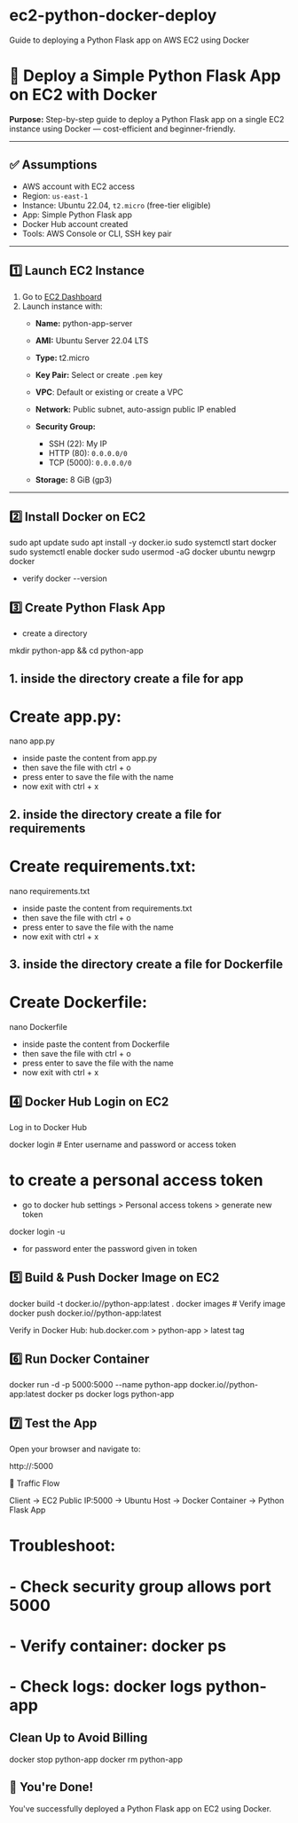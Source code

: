 # ec2-python-docker-deploy
Guide to deploying a Python Flask app on AWS EC2 using Docker

# 🚀 Deploy a Simple Python Flask App on EC2 with Docker


**Purpose:** Step-by-step guide to deploy a Python Flask app on a single EC2 instance using Docker — cost-efficient and beginner-friendly.

---

## ✅ Assumptions

- AWS account with EC2 access
- Region: `us-east-1`
- Instance: Ubuntu 22.04, `t2.micro` (free-tier eligible)
- App: Simple Python Flask app
- Docker Hub account created
- Tools: AWS Console or CLI, SSH key pair

---

## 1️⃣ Launch EC2 Instance

1. Go to [EC2 Dashboard](https://console.aws.amazon.com/ec2)
2. Launch instance with:
   - **Name:**  python-app-server
   - **AMI:** Ubuntu Server 22.04 LTS
   - **Type:**  t2.micro
   - **Key Pair:** Select or create `.pem` key

   - **VPC**: Default or existing or create a VPC
   
   - **Network:** Public subnet, auto-assign public IP enabled
   - **Security Group:**
     - SSH (22): My IP
     - HTTP (80): `0.0.0.0/0`
     - TCP (5000): `0.0.0.0/0`
       
   - **Storage:** 8 GiB (gp3)

---

## 2️⃣ Install Docker on EC2

sudo apt update
sudo apt install -y docker.io
sudo systemctl start docker
sudo systemctl enable docker
sudo usermod -aG docker ubuntu
newgrp docker

- verify
docker --version


## 3️⃣ Create Python Flask App

- create a directory
  
mkdir python-app && cd python-app

## 1. inside the directory create a file for app
# Create app.py:

  nano app.py

- inside paste the content from app.py
- then save the file with ctrl + o
- press enter to save the file with the name
- now exit with ctrl + x

## 2. inside the directory create a file for requirements
# Create requirements.txt:

  nano requirements.txt

- inside paste the content from requirements.txt
- then save the file with ctrl + o
- press enter to save the file with the name
- now exit with ctrl + x

## 3. inside the directory create a file for Dockerfile
# Create Dockerfile:

   nano Dockerfile

- inside paste the content from Dockerfile
- then save the file with ctrl + o
- press enter to save the file with the name
- now exit with ctrl + x


## 4️⃣ Docker Hub Login on EC2 
 
 Log in to Docker Hub 
 
docker login  # Enter username and password or access token

# to create a personal access token
- go to docker hub settings > Personal access tokens > generate new token 

docker login -u <your-username>

- for  password enter the password given in token

## 5️⃣ Build & Push Docker Image on EC2

docker build -t docker.io/<your-username>/python-app:latest .
docker images  # Verify image
docker push docker.io/<your-username>/python-app:latest

 Verify in Docker Hub: hub.docker.com > python-app > latest tag 


## 6️⃣ Run Docker Container

 docker run -d -p 5000:5000 --name python-app docker.io/<your-username>/python-app:latest
 docker ps
 docker logs python-app


## 7️⃣ Test the App

Open your browser and navigate to:

http://<EC2-PUBLIC-IP>:5000

🔁 Traffic Flow 

Client → EC2 Public IP:5000 → Ubuntu Host → Docker Container → Python Flask App




# Troubleshoot:
# - Check security group allows port 5000
# - Verify container: docker ps
# - Check logs: docker logs python-app

## Clean Up to Avoid Billing

docker stop python-app
docker rm python-app


## 🎉 You're Done!
You've successfully deployed a Python Flask app on EC2 using Docker.



